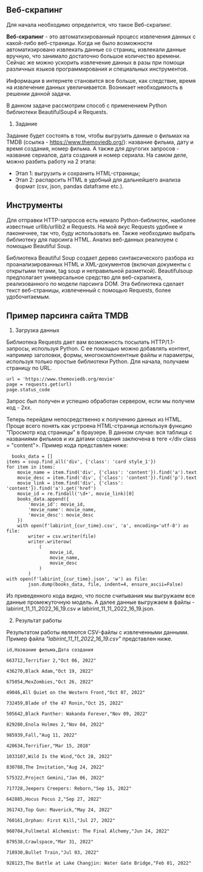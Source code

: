 ## Веб-скрапинг

Для начала необходимо определится, что такое Веб-скрапинг.

**Веб-скрапинг** - это автоматизированный процесс извлечения данных с какой-либо веб-страницы. Когда не было возможности автоматизировано извлекать данные со страниц, извлекали данные вручную, что занимало достаточно большое количество времени. Сейчас же можно ускорить извлечение данных в разы при помощи различных языков программирования и специальных инструментов.

Информации в интернете становится все больше, как следствие, время на извлечение данных увеличивается. Возникает необходимость в решении данной задачи.

В данном задаче рассмотрим способ с применением Python библиотеки BeautifulSoup4 и Requests.

1. Задание

Задание будет состоять в том, чтобы выгрузить данные о фильмах на TMDB (ссылка - https://www.themoviedb.org/): название фильма, дату и время создания, номер фильма. А также для другогих запросов - название сериалов, дата создания и номер сериала.
На самом деле, можно разбить работу на 2 этапа:
* Этап 1: выгрузить и сохранить HTML-страницы;
* Этап 2: распарсить HTML в удобный для дальнейшего анализа формат (csv, json, pandas dataframe etc.).

## Инструменты
Для отправки HTTP-запросов есть немало Python-библиотек, наиболее известные urllib/urllib2 и Requests. На мой вкус Requests удобнее и лаконичнее, так что, буду использовать ее.
Также необходимо выбрать библиотеку для парсинга HTML. Анализ веб-данных реализуем с помощью Beautiful Soup.

Библиотека Beautiful Soup создает дерево синтаксического разбора из проанализированных HTML и XML-документов (включая документы с открытыми тегами, tag soup и неправильной разметкой). Beautifulsoup предполагает универсальное средство для веб-скрапинга, 
реализованного по модели парсинга DOM. Эта библиотека сделает текст веб-страницы, извлеченный с помощью Requests, более удобочитаемым.

## Пример парсинга сайта TMDB

1. Загрузка данных

Библиотека Requests дает вам возможность посылать HTTP/1.1-запросы, 
используя Python. С ее помощью можно добавлять контент, например заголовки, формы, многокомпонентные файлы и параметры, используя только 
простые библиотеки Python. Для начала, получаем страницу по URL.
```
url = 'https://www.themoviedb.org/movie'
page = requests.get(url)
page.status_code
```
Запрос был получен и успешно обработан сервером, если мы получем код - 2хх.

Теперь перейдем непосредственно к получению данных из HTML. Проще всего понять как устроена HTML-страница используя функцию "Просмотр код страницы" в браузере.
В данном случае: вся таблица с названиями фильмов и их датами создания заключена в теге </div class = "content">.
Пример кода представлен ниже:
```
  books_data = []
items = soup.find_all('div', {'class': 'card style_1'})
for item in items:
    movie_name = item.find('div', {'class': 'content'}).find('a').text
    movie_desc = item.find('div', {'class': 'content'}).find('p').text
    movie_link = item.find('div', {'class': 'content'}).find('a').get('href')
    movie_id = re.findall('\d+', movie_link)[0]
    books_data.append({
        'movie_id': movie_id,
        'movie_name': movie_name,
        'movie_desc': movie_desc
    })
    with open(f'labirint_{cur_time}.csv', 'a', encoding='utf-8') as file:
        writer = csv.writer(file)
        writer.writerow(
            (
                movie_id,
                movie_name,
                movie_desc
            )
        )
with open(f'labirint_{cur_time}.json', 'w') as file:
        json.dump(books_data, file, indent=4, ensure_ascii=False)
```
Из приведенного кода видно, что после считывания мы выгружаем все данные промежуточную модель. А далее данные выгружаем в файлы - labirint_11_11_2022_16_19.csv и labirint_11_11_2022_16_19.json.

2. Результат работы

Результатом работы являются CSV-файлы с извлеченными данными. Пример файла *"labirint_11_11_2022_16_19.csv"* представлен ниже.
```
id,Название фильма,Дата создания

663712,Terrifier 2,"Oct 06, 2022"

436270,Black Adam,"Oct 19, 2022"

675054,MexZombies,"Oct 26, 2022"

49046,All Quiet on the Western Front,"Oct 07, 2022"

732459,Blade of the 47 Ronin,"Oct 25, 2022"

505642,Black Panther: Wakanda Forever,"Nov 09, 2022"

829280,Enola Holmes 2,"Nov 04, 2022"

985939,Fall,"Aug 11, 2022"

420634,Terrifier,"Mar 15, 2018"

1033107,Wild Is the Wind,"Oct 28, 2022"

830788,The Invitation,"Aug 24, 2022"

575322,Project Gemini,"Jan 06, 2022"

717728,Jeepers Creepers: Reborn,"Sep 15, 2022"

642885,Hocus Pocus 2,"Sep 27, 2022"

361743,Top Gun: Maverick,"May 24, 2022"

760161,Orphan: First Kill,"Jul 27, 2022"

960704,Fullmetal Alchemist: The Final Alchemy,"Jun 24, 2022"

879538,Crawlspace,"Mar 31, 2022"

718930,Bullet Train,"Jul 03, 2022"

928123,The Battle at Lake Changjin: Water Gate Bridge,"Feb 01, 2022"
```
